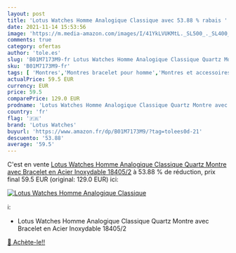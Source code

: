 ```yaml
---
layout: post
title: 'Lotus Watches Homme Analogique Classique avec 53.88 % rabais '
date: 2021-11-14 15:53:56
image: 'https://m.media-amazon.com/images/I/41YkLVUKMtL._SL500_._SL400_.jpg'
comments: true
category: ofertas
author: 'tole.es'
slug: 'B01M7173M9-fr Lotus Watches Homme Analogique Classique Quartz Montre...'
sku: 'B01M7173M9-fr'
tags: [ 'Montres','Montres bracelet pour homme','Montres et accessoires','Montres homme','lotus watches', ]
actualPrice: 59.5 EUR
currency: EUR
price: 59.5
comparePrice: 129.0 EUR
prodname: 'Lotus Watches Homme Analogique Classique Quartz Montre avec Bracelet en Acier Inoxydable 18405/2'
country: 'fr'
flag: '🇫🇷'
brand: 'Lotus Watches'
buyurl: 'https://www.amazon.fr/dp/B01M7173M9/?tag=tolees0d-21'
descuento: '53.88'
average: '59.5'
---
```


C'est en vente [Lotus Watches Homme Analogique Classique Quartz Montre avec Bracelet en Acier Inoxydable 18405/2](https://www.amazon.fr/dp/B01M7173M9/?tag=tolees0d-21)  à  53.88 % de réduction, prix final  59.5 EUR (original: 129.0 EUR) ici:

[![Lotus Watches Homme Analogique Classique](https://m.media-amazon.com/images/I/41YkLVUKMtL._SL500_._SL400_.jpg)](https://www.amazon.fr/dp/B01M7173M9/?tag=tolees0d-21)

ℹ️:

- Lotus Watches Homme Analogique Classique Quartz Montre avec Bracelet en Acier Inoxydable 18405/2

[🛒 Achète-le!!](https://www.amazon.fr/dp/B01M7173M9/?tag=tolees0d-21)
